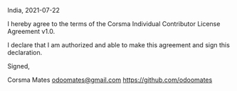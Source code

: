 India, 2021-07-22

I hereby agree to the terms of the Corsma Individual Contributor License
Agreement v1.0.

I declare that I am authorized and able to make this agreement and sign this
declaration.

Signed,

Corsma Mates odoomates@gmail.com https://github.com/odoomates
